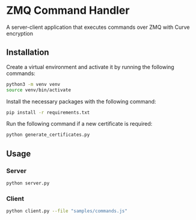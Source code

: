 # ZMQ Command Handler

A server-client application that executes commands over ZMQ with Curve encryption
## Installation

Create a virtual environment and activate it by running the following commands:
```bash
python3 -m venv venv
source venv/bin/activate
```

Install the necessary packages with the following command:
```bash
pip install -r requirements.txt
```

Run the following command if a new certificate is required:
```bash
python generate_certificates.py
```

## Usage
### Server
```bash
python server.py
```

### Client
```bash
python client.py --file "samples/commands.js"
```